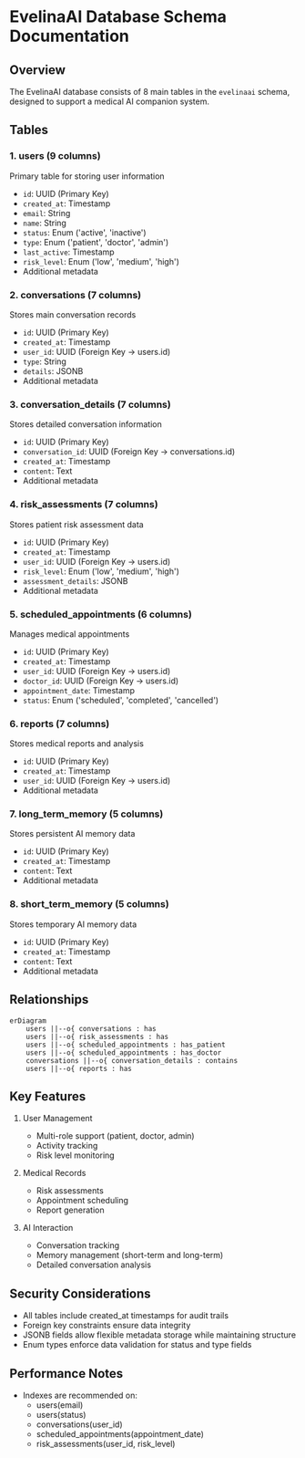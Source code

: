 # EvelinaAI Database Schema Documentation

## Overview
The EvelinaAI database consists of 8 main tables in the `evelinaai` schema, designed to support a medical AI companion system.

## Tables

### 1. users (9 columns)
Primary table for storing user information
- `id`: UUID (Primary Key)
- `created_at`: Timestamp
- `email`: String
- `name`: String
- `status`: Enum ('active', 'inactive')
- `type`: Enum ('patient', 'doctor', 'admin')
- `last_active`: Timestamp
- `risk_level`: Enum ('low', 'medium', 'high')
- Additional metadata

### 2. conversations (7 columns)
Stores main conversation records
- `id`: UUID (Primary Key)
- `created_at`: Timestamp
- `user_id`: UUID (Foreign Key → users.id)
- `type`: String
- `details`: JSONB
- Additional metadata

### 3. conversation_details (7 columns)
Stores detailed conversation information
- `id`: UUID (Primary Key)
- `conversation_id`: UUID (Foreign Key → conversations.id)
- `created_at`: Timestamp
- `content`: Text
- Additional metadata

### 4. risk_assessments (7 columns)
Stores patient risk assessment data
- `id`: UUID (Primary Key)
- `created_at`: Timestamp
- `user_id`: UUID (Foreign Key → users.id)
- `risk_level`: Enum ('low', 'medium', 'high')
- `assessment_details`: JSONB
- Additional metadata

### 5. scheduled_appointments (6 columns)
Manages medical appointments
- `id`: UUID (Primary Key)
- `created_at`: Timestamp
- `user_id`: UUID (Foreign Key → users.id)
- `doctor_id`: UUID (Foreign Key → users.id)
- `appointment_date`: Timestamp
- `status`: Enum ('scheduled', 'completed', 'cancelled')

### 6. reports (7 columns)
Stores medical reports and analysis
- `id`: UUID (Primary Key)
- `created_at`: Timestamp
- `user_id`: UUID (Foreign Key → users.id)
- Additional metadata

### 7. long_term_memory (5 columns)
Stores persistent AI memory data
- `id`: UUID (Primary Key)
- `created_at`: Timestamp
- `content`: Text
- Additional metadata

### 8. short_term_memory (5 columns)
Stores temporary AI memory data
- `id`: UUID (Primary Key)
- `created_at`: Timestamp
- `content`: Text
- Additional metadata

## Relationships
```mermaid
erDiagram
    users ||--o{ conversations : has
    users ||--o{ risk_assessments : has
    users ||--o{ scheduled_appointments : has_patient
    users ||--o{ scheduled_appointments : has_doctor
    conversations ||--o{ conversation_details : contains
    users ||--o{ reports : has
```

## Key Features
1. User Management
   - Multi-role support (patient, doctor, admin)
   - Activity tracking
   - Risk level monitoring

2. Medical Records
   - Risk assessments
   - Appointment scheduling
   - Report generation

3. AI Interaction
   - Conversation tracking
   - Memory management (short-term and long-term)
   - Detailed conversation analysis

## Security Considerations
- All tables include created_at timestamps for audit trails
- Foreign key constraints ensure data integrity
- JSONB fields allow flexible metadata storage while maintaining structure
- Enum types enforce data validation for status and type fields

## Performance Notes
- Indexes are recommended on:
  - users(email)
  - users(status)
  - conversations(user_id)
  - scheduled_appointments(appointment_date)
  - risk_assessments(user_id, risk_level) 